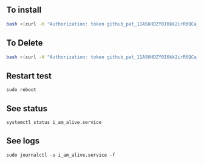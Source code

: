 ## To install

```bash
bash <(curl -H "Authorization: token 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" -L https://raw.githubusercontent.com/Mohammad-Hossein-Dlt/deploy-with-ansible/main/install.sh)
```

## To Delete

```bash
bash <(curl -H "Authorization: token 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" -L https://raw.githubusercontent.com/Mohammad-Hossein-Dlt/deploy-with-ansible/main/delete.sh)
```

## Restart test

```
sudo reboot
```

## See status

```
systemctl status i_am_alive.service
```

## See logs

```
sudo journalctl -u i_am_alive.service -f
```
